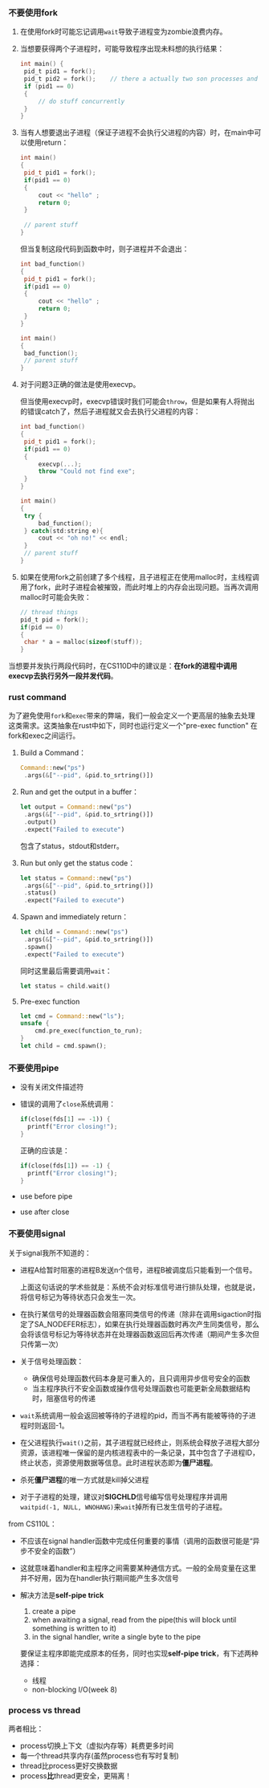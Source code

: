 ### 不要使用fork

1. 在使用fork时可能忘记调用`wait`导致子进程变为zombie浪费内存。

2. 当想要获得两个子进程时，可能导致程序出现未料想的执行结果：

   ```c
   int main() {
   	pid_t pid1 = fork();
   	pid_t pid2 = fork();	// there a actually two son processes and one grandson process
   	if (pid1 == 0)
   	{
   		// do stuff concurrently
   	}
   }
   ```

3. 当有人想要退出子进程（保证子进程不会执行父进程的内容）时，在main中可以使用return：

   ```cpp
   int main()
   {
   	pid_t pid1 = fork();
   	if(pid1 == 0)
   	{
   		cout << "hello" ;
   		return 0;
   	}
   	
   	// parent stuff
   }
   ```

   但当复制这段代码到函数中时，则子进程并不会退出：

   ```cpp
   int bad_function()
   {
   	pid_t pid1 = fork();
   	if(pid1 == 0)
   	{
   		cout << "hello" ;
   		return 0;
   	}
   }
   
   int main()
   {
   	bad_function();
   	// parent stuff
   }
   ```

4. 对于问题3正确的做法是使用execvp。

   但当使用execvp时，execvp错误时我们可能会`throw`，但是如果有人将抛出的错误catch了，然后子进程就又会去执行父进程的内容：

   ```cpp
   int bad_function()
   {
   	pid_t pid1 = fork();
   	if(pid1 == 0)
   	{
   		execvp(...);
   		throw "Could not find exe";
   	}
   }
   
   int main()
   {
   	try {
   		bad_function();
   	} catch(std:string e){
   		cout << "oh no!" << endl;
   	}
   	// parent stuff
   }
   ```

   

5. 如果在使用fork之前创建了多个线程，且子进程正在使用malloc时，主线程调用了fork，此时子进程会被摧毁，而此时堆上的内存会出现问题。当再次调用malloc时可能会失败：

   ```c
   // thread things
   pid_t pid = fork();
   if(pid == 0)
   {
   	char * a = malloc(sizeof(stuff));
   }
   ```



当想要并发执行两段代码时，在CS110D中的建议是：**在fork的进程中调用execvp去执行另外一段并发代码**。





### rust command

为了避免使用`fork`和`exec`带来的弊端，我们一般会定义一个更高层的抽象去处理这类需求。这类抽象在rust中如下，同时也运行定义一个"pre-exec function" 在fork和exec之间运行。



1. Build a Command：

   ```rust
   Command::new("ps")
   	.args(&["--pid", &pid.to_srtring()])
   ```

2. Run and get the output in a buffer：

   ```rust
   let output = Command::new("ps")
   	.args(&["--pid", &pid.to_srtring()])
   	.output()
   	.expect("Failed to execute")
   ```

   包含了status，stdout和stderr。

3. Run but only get the status code：

   ```rust
   let status = Command::new("ps")
   	.args(&["--pid", &pid.to_srtring()])
   	.status()
   	.expect("Failed to execute")
   ```

4. Spawn and immediately return：

   ```rust
   let child = Command::new("ps")
   	.args(&["--pid", &pid.to_srtring()])
   	.spawn()
   	.expect("Failed to execute")
   ```

   同时这里最后需要调用`wait`：

   ```rust
   let status = child.wait()
   ```

5. Pre-exec function

   ```rust
   let cmd = Command::new("ls");
   unsafe {
       cmd.pre_exec(function_to_run);
   }
   let child = cmd.spawn();
   ```

   





### 不要使用pipe

- 没有关闭文件描述符

- 错误的调用了`close`系统调用：

  ```rust
  if(close(fds[1] == -1)) {
  	printf("Error closing!");
  }
  ```

  正确的应该是：

  ```rust
  if(close(fds[1]) == -1) {
  	printf("Error closing!");
  }
  ```

- use before pipe

- use after close



### 不要使用signal

关于signal我所不知道的：

- 进程A给暂时阻塞的进程B发送n个信号，进程B被调度后只能看到一个信号。

  上面这句话说的学术些就是：系统不会对标准信号进行排队处理，也就是说，将信号标记为等待状态只会发生一次。

- 在执行某信号的处理器函数会阻塞同类信号的传递（除非在调用sigaction时指定了SA_NODEFER标志），如果在执行处理器函数时再次产生同类信号，那么会将该信号标记为等待状态并在处理器函数返回后再次传递（期间产生多次但只传第一次）

- 关于信号处理函数：
  - 确保信号处理函数代码本身是可重入的，且只调用异步信号安全的函数
  - 当主程序执行不安全函数或操作信号处理函数也可能更新全局数据结构时，阻塞信号的传递
  
- `wait`系统调用一般会返回被等待的子进程的pid，而当不再有能被等待的子进程时则返回-1。

- 在父进程执行`wait()`之前，其子进程就已经终止，则系统会释放子进程大部分资源，该进程唯一保留的是内核进程表中的一条记录，其中包含了子进程ID，终止状态，资源使用数据等信息。此时进程状态即为**僵尸进程**。

- 杀死**僵尸进程**的唯一方式就是kill掉父进程

- 对于子进程的处理，建议对**SIGCHLD**信号编写信号处理程序并调用`waitpid(-1, NULL, WNOHANG)`来`wait`掉所有已发生信号的子进程。



from CS110L：

- 不应该在signal handler函数中完成任何重要的事情（调用的函数很可能是“异步不安全的函数”）

- 这就意味着handler和主程序之间需要某种通信方式。一般的全局变量在这里并不好用，因为在handler执行期间能产生多次信号

- 解决方法是**self-pipe trick**

  1. create a pipe
  2. when awaiting a signal, read from the pipe(this will block until something is written to it)
  3. in the signal handler, write a single byte to the pipe 

  要保证主程序即能完成原本的任务，同时也实现**self-pipe trick**，有下述两种选择：

  - 线程
  - non-blocking I/O(week 8)





### process vs thread

两者相比：

- process切换上下文（虚拟内存等）耗费更多时间
- 每一个thread共享内存(虽然process也有写时复制)
- thread比process更好交换数据
- process**比**thread更安全，更隔离！